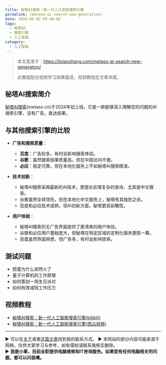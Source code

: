 ```yaml
---
title: 秘塔AI搜索：新一代人工智能搜索引擎
permalink: /metaso-ai-search-new-generation/
date: 2024-05-02 09:48:08
tags:
  - 秘塔AI
  - 搜索引擎
  - 人工智能
category:
  - 人工智能
---
```


> 本文首发于：<https://itxiaozhang.com/metaso-ai-search-new-generation/>  
>
> 此教程配合视频学习效果最佳，视频教程在文章末尾。  
>
## 秘塔AI搜索简介

[秘塔AI搜索](https://metaso.cn/)(metaso.cn)于2024年初上线，它是一款能够深入理解您的问题的AI搜索引擎，没有广告，直达结果。

<!--more-->

## 与其他搜索引擎的比较

- **广告和搜索质量**：
  - **百度**：广告较多，有时会影响搜索体验。
  - **谷歌**：虽然搜索结果质量高，但在中国访问不便。
  - **必应**：稳定可靠，但在本地化服务上不如秘塔AI搜索精准。

- **技术创新**：
  - 秘塔AI搜索采用最新的AI技术，更擅长处理复杂的查询，尤其是中文搜索。
  - 谷歌虽然全球领先，但在本地化中文服务上，秘塔有其独到之处。
  - 百度和必应技术成熟，但AI创新方面，秘塔更具前瞻性。

- **用户体验**：
  - 秘塔AI搜索的无广告界面提供了更清爽的用户体验。
  - 谷歌和必应用户基础庞大，但秘塔在特定区域的定制化服务更胜一筹。
  - 百度虽然界面熟悉，但广告多，有时会影响效率。

## 测试问题

- 掼蛋为什么突然火了
- 量子计算机的工作原理
- 如何策划一场生日派对
- 如何有效减轻工作压力

## 视频教程

- [秘塔AI搜索：新一代人工智能搜索引擎(bilibili)](https://www.bilibili.com/video/BV1TC411n74i)
- [秘塔AI搜索：新一代人工智能搜索引擎(西瓜视频)](https://www.ixigua.com/7364299337004515890)

---
▶ 可以在[关于](https://itxiaozhang.com/about/)或者[这篇文章](https://itxiaozhang.com/about-computer-repair-services-with-me/)找到我的联系方式。
▶ 本网站的部分内容可能来源于网络，仅供大家学习与参考，如有侵权请联系我核实删除。  
▶ **我是小章，目前全职提供电脑维修和IT咨询服务。如果您有任何电脑相关的问题，都可以问我噢。**  
